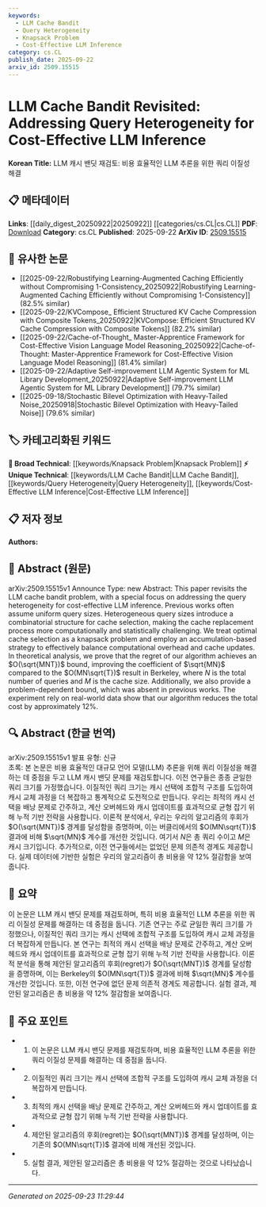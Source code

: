 ```yaml
---
keywords:
  - LLM Cache Bandit
  - Query Heterogeneity
  - Knapsack Problem
  - Cost-Effective LLM Inference
category: cs.CL
publish_date: 2025-09-22
arxiv_id: 2509.15515
---
```


<!-- KEYWORD_LINKING_METADATA:
{
  "processed_timestamp": "2025-09-23T11:29:44.209350",
  "vocabulary_version": "1.0",
  "selected_keywords": [
    "LLM Cache Bandit",
    "Query Heterogeneity",
    "Knapsack Problem",
    "Cost-Effective LLM Inference"
  ],
  "rejected_keywords": [],
  "similarity_scores": {
    "LLM Cache Bandit": 0.78,
    "Query Heterogeneity": 0.72,
    "Knapsack Problem": 0.68,
    "Cost-Effective LLM Inference": 0.75
  },
  "extraction_method": "AI_prompt_based",
  "budget_applied": true,
  "candidates_json": {
    "candidates": [
      {
        "surface": "LLM Cache Bandit",
        "canonical": "LLM Cache Bandit",
        "aliases": [
          "Large Language Model Cache Bandit"
        ],
        "category": "unique_technical",
        "rationale": "This concept is central to the paper and introduces a unique approach to optimizing cache strategies for LLMs.",
        "novelty_score": 0.85,
        "connectivity_score": 0.65,
        "specificity_score": 0.9,
        "link_intent_score": 0.78
      },
      {
        "surface": "Query Heterogeneity",
        "canonical": "Query Heterogeneity",
        "aliases": [
          "Heterogeneous Queries"
        ],
        "category": "unique_technical",
        "rationale": "Addressing query heterogeneity is a key challenge in the paper, impacting cache selection strategies.",
        "novelty_score": 0.7,
        "connectivity_score": 0.6,
        "specificity_score": 0.85,
        "link_intent_score": 0.72
      },
      {
        "surface": "Knapsack Problem",
        "canonical": "Knapsack Problem",
        "aliases": [],
        "category": "broad_technical",
        "rationale": "The paper frames cache selection as a knapsack problem, which is a well-known optimization problem.",
        "novelty_score": 0.4,
        "connectivity_score": 0.75,
        "specificity_score": 0.65,
        "link_intent_score": 0.68
      },
      {
        "surface": "Cost-Effective LLM Inference",
        "canonical": "Cost-Effective LLM Inference",
        "aliases": [
          "Efficient LLM Inference"
        ],
        "category": "unique_technical",
        "rationale": "The focus on cost-effective inference is crucial for practical applications of LLMs.",
        "novelty_score": 0.65,
        "connectivity_score": 0.7,
        "specificity_score": 0.8,
        "link_intent_score": 0.75
      }
    ],
    "ban_list_suggestions": [
      "cache selection",
      "computational overhead"
    ]
  },
  "decisions": [
    {
      "candidate_surface": "LLM Cache Bandit",
      "resolved_canonical": "LLM Cache Bandit",
      "decision": "linked",
      "scores": {
        "novelty": 0.85,
        "connectivity": 0.65,
        "specificity": 0.9,
        "link_intent": 0.78
      }
    },
    {
      "candidate_surface": "Query Heterogeneity",
      "resolved_canonical": "Query Heterogeneity",
      "decision": "linked",
      "scores": {
        "novelty": 0.7,
        "connectivity": 0.6,
        "specificity": 0.85,
        "link_intent": 0.72
      }
    },
    {
      "candidate_surface": "Knapsack Problem",
      "resolved_canonical": "Knapsack Problem",
      "decision": "linked",
      "scores": {
        "novelty": 0.4,
        "connectivity": 0.75,
        "specificity": 0.65,
        "link_intent": 0.68
      }
    },
    {
      "candidate_surface": "Cost-Effective LLM Inference",
      "resolved_canonical": "Cost-Effective LLM Inference",
      "decision": "linked",
      "scores": {
        "novelty": 0.65,
        "connectivity": 0.7,
        "specificity": 0.8,
        "link_intent": 0.75
      }
    }
  ]
}
-->

# LLM Cache Bandit Revisited: Addressing Query Heterogeneity for Cost-Effective LLM Inference

**Korean Title:** LLM 캐시 밴딧 재검토: 비용 효율적인 LLM 추론을 위한 쿼리 이질성 해결

## 📋 메타데이터

**Links**: [[daily_digest_20250922|20250922]] [[categories/cs.CL|cs.CL]]
**PDF**: [Download](https://arxiv.org/pdf/2509.15515.pdf)
**Category**: cs.CL
**Published**: 2025-09-22
**ArXiv ID**: [2509.15515](https://arxiv.org/abs/2509.15515)

## 🔗 유사한 논문
- [[2025-09-22/Robustifying Learning-Augmented Caching Efficiently without Compromising 1-Consistency_20250922|Robustifying Learning-Augmented Caching Efficiently without Compromising 1-Consistency]] (82.5% similar)
- [[2025-09-22/KVCompose_ Efficient Structured KV Cache Compression with Composite Tokens_20250922|KVCompose: Efficient Structured KV Cache Compression with Composite Tokens]] (82.2% similar)
- [[2025-09-22/Cache-of-Thought_ Master-Apprentice Framework for Cost-Effective Vision Language Model Reasoning_20250922|Cache-of-Thought: Master-Apprentice Framework for Cost-Effective Vision Language Model Reasoning]] (81.4% similar)
- [[2025-09-22/Adaptive Self-improvement LLM Agentic System for ML Library Development_20250922|Adaptive Self-improvement LLM Agentic System for ML Library Development]] (79.7% similar)
- [[2025-09-18/Stochastic Bilevel Optimization with Heavy-Tailed Noise_20250918|Stochastic Bilevel Optimization with Heavy-Tailed Noise]] (79.6% similar)

## 🏷️ 카테고리화된 키워드
**🧠 Broad Technical**: [[keywords/Knapsack Problem|Knapsack Problem]]
**⚡ Unique Technical**: [[keywords/LLM Cache Bandit|LLM Cache Bandit]], [[keywords/Query Heterogeneity|Query Heterogeneity]], [[keywords/Cost-Effective LLM Inference|Cost-Effective LLM Inference]]

## 📋 저자 정보

**Authors:** 

## 📄 Abstract (원문)

arXiv:2509.15515v1 Announce Type: new 
Abstract: This paper revisits the LLM cache bandit problem, with a special focus on addressing the query heterogeneity for cost-effective LLM inference. Previous works often assume uniform query sizes. Heterogeneous query sizes introduce a combinatorial structure for cache selection, making the cache replacement process more computationally and statistically challenging. We treat optimal cache selection as a knapsack problem and employ an accumulation-based strategy to effectively balance computational overhead and cache updates. In theoretical analysis, we prove that the regret of our algorithm achieves an $O(\sqrt{MNT})$ bound, improving the coefficient of $\sqrt{MN}$ compared to the $O(MN\sqrt{T})$ result in Berkeley, where $N$ is the total number of queries and $M$ is the cache size. Additionally, we also provide a problem-dependent bound, which was absent in previous works. The experiment rely on real-world data show that our algorithm reduces the total cost by approximately 12\%.

## 🔍 Abstract (한글 번역)

arXiv:2509.15515v1 발표 유형: 신규  
초록: 본 논문은 비용 효율적인 대규모 언어 모델(LLM) 추론을 위해 쿼리 이질성을 해결하는 데 중점을 두고 LLM 캐시 밴딧 문제를 재검토합니다. 이전 연구들은 종종 균일한 쿼리 크기를 가정했습니다. 이질적인 쿼리 크기는 캐시 선택에 조합적 구조를 도입하여 캐시 교체 과정을 더 복잡하고 통계적으로 도전적으로 만듭니다. 우리는 최적의 캐시 선택을 배낭 문제로 간주하고, 계산 오버헤드와 캐시 업데이트를 효과적으로 균형 잡기 위해 누적 기반 전략을 사용합니다. 이론적 분석에서, 우리는 우리의 알고리즘의 후회가 $O(\sqrt{MNT})$ 경계를 달성함을 증명하며, 이는 버클리에서의 $O(MN\sqrt{T})$ 결과에 비해 $\sqrt{MN}$ 계수를 개선한 것입니다. 여기서 $N$은 총 쿼리 수이고 $M$은 캐시 크기입니다. 추가적으로, 이전 연구들에서는 없었던 문제 의존적 경계도 제공합니다. 실제 데이터에 기반한 실험은 우리의 알고리즘이 총 비용을 약 12% 절감함을 보여줍니다.

## 📝 요약

이 논문은 LLM 캐시 밴딧 문제를 재검토하며, 특히 비용 효율적인 LLM 추론을 위한 쿼리 이질성 문제를 해결하는 데 중점을 둡니다. 기존 연구는 주로 균일한 쿼리 크기를 가정했으나, 이질적인 쿼리 크기는 캐시 선택에 조합적 구조를 도입하여 캐시 교체 과정을 더 복잡하게 만듭니다. 본 연구는 최적의 캐시 선택을 배낭 문제로 간주하고, 계산 오버헤드와 캐시 업데이트를 효과적으로 균형 잡기 위해 누적 기반 전략을 사용합니다. 이론적 분석을 통해 제안된 알고리즘의 후회(regret)가 $O(\sqrt{MNT})$ 경계를 달성함을 증명하며, 이는 Berkeley의 $O(MN\sqrt{T})$ 결과에 비해 $\sqrt{MN}$ 계수를 개선한 것입니다. 또한, 이전 연구에 없던 문제 의존적 경계도 제공합니다. 실험 결과, 제안된 알고리즘은 총 비용을 약 12% 절감함을 보여줍니다.

## 🎯 주요 포인트

- 1. 이 논문은 LLM 캐시 밴딧 문제를 재검토하며, 비용 효율적인 LLM 추론을 위한 쿼리 이질성 문제를 해결하는 데 중점을 둡니다.
- 2. 이질적인 쿼리 크기는 캐시 선택에 조합적 구조를 도입하여 캐시 교체 과정을 더 복잡하게 만듭니다.
- 3. 최적의 캐시 선택을 배낭 문제로 간주하고, 계산 오버헤드와 캐시 업데이트를 효과적으로 균형 잡기 위해 누적 기반 전략을 사용합니다.
- 4. 제안된 알고리즘의 후회(regret)는 $O(\sqrt{MNT})$ 경계를 달성하며, 이는 기존의 $O(MN\sqrt{T})$ 결과에 비해 개선된 것입니다.
- 5. 실험 결과, 제안된 알고리즘은 총 비용을 약 12% 절감하는 것으로 나타났습니다.


---

*Generated on 2025-09-23 11:29:44*